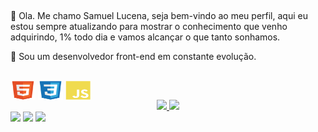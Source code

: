  ##
 🚀 Ola. Me chamo Samuel Lucena, seja bem-vindo ao meu perfil, aqui eu estou sempre atualizando para mostrar o conhecimento que venho adquirindo, 1% todo dia e vamos alcançar o que tanto sonhamos.
 
 🌠 Sou um desenvolvedor front-end em constante evolução. 
 
 <div style="display: inline_block"><br>
  <img align="center" alt="Sam-HTML" height="30" width="40" src="https://raw.githubusercontent.com/devicons/devicon/master/icons/html5/html5-original.svg">
  <img align="center" alt="Sam-CSS" height="30" width="40" src="https://raw.githubusercontent.com/devicons/devicon/master/icons/css3/css3-original.svg">
  <img align="center" alt="Sam-Js" height="30" width="40" src="https://raw.githubusercontent.com/devicons/devicon/master/icons/javascript/javascript-plain.svg">
</div>
 
<div align="center">
  <a href="https://github.com/samuellucenadev">
  <img height="140em" src="https://github-readme-stats.vercel.app/api?username=samuellucenadev&show_icons=true&theme=dark&include_all_commits=true&count_private=true"/>
  <img height="140em" src="https://github-readme-stats.vercel.app/api/top-langs/?username=samuellucenadev&layout=compact&langs_count=7&theme=dark"/>
</div>
 
 <div> 
  <a href="https://instagram.com/samuelluceena" target="_blank"><img src="https://img.shields.io/badge/-Instagram-%23E4405F?style=for-the-badge&logo=instagram&logoColor=white" target="_blank"></a>
  <a href = "mailto:samuellucenadev@gmail.com"><img src="https://img.shields.io/badge/-Gmail-%23333?style=for-the-badge&logo=gmail&logoColor=white" target="_blank"></a>
  <a href="https://www.linkedin.com/in/samuel-lucena-a0ab5422b" target="_blank"><img src="https://img.shields.io/badge/-LinkedIn-%230077B5?style=for-the-badge&logo=linkedin&logoColor=white" target="_blank"></a>  
</div>
